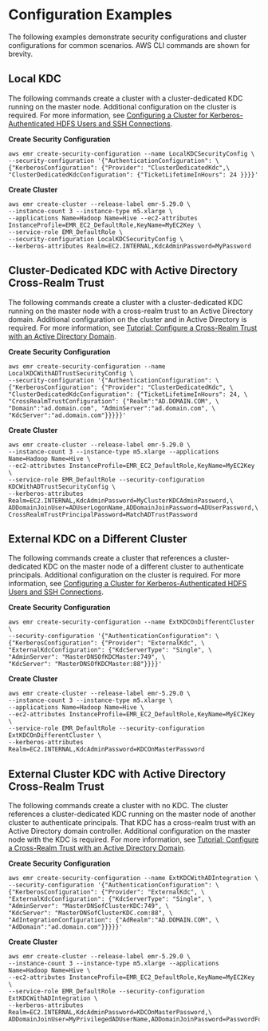 # Configuration Examples<a name="emr-kerberos-config-examples"></a>

The following examples demonstrate security configurations and cluster configurations for common scenarios\. AWS CLI commands are shown for brevity\.

## Local KDC<a name="emr-kerberos-example-local-kdc"></a>

The following commands create a cluster with a cluster\-dedicated KDC running on the master node\. Additional configuration on the cluster is required\. For more information, see [Configuring a Cluster for Kerberos\-Authenticated HDFS Users and SSH Connections](emr-kerberos-configuration-users.md)\.

**Create Security Configuration**

```
aws emr create-security-configuration --name LocalKDCSecurityConfig \
--security-configuration '{"AuthenticationConfiguration": \
{"KerberosConfiguration": {"Provider": "ClusterDedicatedKdc",\
"ClusterDedicatedKdcConfiguration": {"TicketLifetimeInHours": 24 }}}}'
```

**Create Cluster**

```
aws emr create-cluster --release-label emr-5.29.0 \
--instance-count 3 --instance-type m5.xlarge \
--applications Name=Hadoop Name=Hive --ec2-attributes InstanceProfile=EMR_EC2_DefaultRole,KeyName=MyEC2Key \
--service-role EMR_DefaultRole \
--security-configuration LocalKDCSecurityConfig \
--kerberos-attributes Realm=EC2.INTERNAL,KdcAdminPassword=MyPassword
```

## Cluster\-Dedicated KDC with Active Directory Cross\-Realm Trust<a name="emr-kerberos-example-crossrealm"></a>

The following commands create a cluster with a cluster\-dedicated KDC running on the master node with a cross\-realm trust to an Active Directory domain\. Additional configuration on the cluster and in Active Directory is required\. For more information, see [Tutorial: Configure a Cross\-Realm Trust with an Active Directory Domain](emr-kerberos-cross-realm.md)\.

**Create Security Configuration**

```
aws emr create-security-configuration --name LocalKDCWithADTrustSecurityConfig \
--security-configuration '{"AuthenticationConfiguration": \
{"KerberosConfiguration": {"Provider": "ClusterDedicatedKdc", \
"ClusterDedicatedKdcConfiguration": {"TicketLifetimeInHours": 24, \
"CrossRealmTrustConfiguration": {"Realm":"AD.DOMAIN.COM", \
"Domain":"ad.domain.com", "AdminServer":"ad.domain.com", \
"KdcServer":"ad.domain.com"}}}}}'
```

**Create Cluster**

```
aws emr create-cluster --release-label emr-5.29.0 \
--instance-count 3 --instance-type m5.xlarge --applications Name=Hadoop Name=Hive \
--ec2-attributes InstanceProfile=EMR_EC2_DefaultRole,KeyName=MyEC2Key \
--service-role EMR_DefaultRole --security-configuration KDCWithADTrustSecurityConfig \
--kerberos-attributes Realm=EC2.INTERNAL,KdcAdminPassword=MyClusterKDCAdminPassword,\
ADDomainJoinUser=ADUserLogonName,ADDomainJoinPassword=ADUserPassword,\
CrossRealmTrustPrincipalPassword=MatchADTrustPassword
```

## External KDC on a Different Cluster<a name="emr-kerberos-example-extkdc-cluster"></a>

The following commands create a cluster that references a cluster\-dedicated KDC on the master node of a different cluster to authenticate principals\. Additional configuration on the cluster is required\. For more information, see [Configuring a Cluster for Kerberos\-Authenticated HDFS Users and SSH Connections](emr-kerberos-configuration-users.md)\.

**Create Security Configuration**

```
aws emr create-security-configuration --name ExtKDCOnDifferentCluster \
--security-configuration '{"AuthenticationConfiguration": \
{"KerberosConfiguration": {"Provider": "ExternalKdc", \
"ExternalKdcConfiguration": {"KdcServerType": "Single", \
"AdminServer": "MasterDNSOfKDCMaster:749", \
"KdcServer": "MasterDNSOfKDCMaster:88"}}}}'
```

**Create Cluster**

```
aws emr create-cluster --release-label emr-5.29.0 \
--instance-count 3 --instance-type m5.xlarge \
--applications Name=Hadoop Name=Hive \
--ec2-attributes InstanceProfile=EMR_EC2_DefaultRole,KeyName=MyEC2Key \
--service-role EMR_DefaultRole --security-configuration ExtKDCOnDifferentCluster \
--kerberos-attributes Realm=EC2.INTERNAL,KdcAdminPassword=KDCOnMasterPassword
```

## External Cluster KDC with Active Directory Cross\-Realm Trust<a name="emr-kerberos-example-extkdc-ad-trust"></a>

The following commands create a cluster with no KDC\. The cluster references a cluster\-dedicated KDC running on the master node of another cluster to authenticate principals\. That KDC has a cross\-realm trust with an Active Directory domain controller\. Additional configuration on the master node with the KDC is required\. For more information, see [Tutorial: Configure a Cross\-Realm Trust with an Active Directory Domain](emr-kerberos-cross-realm.md)\.

**Create Security Configuration**

```
aws emr create-security-configuration --name ExtKDCWithADIntegration \
--security-configuration '{"AuthenticationConfiguration": \
{"KerberosConfiguration": {"Provider": "ExternalKdc", \
"ExternalKdcConfiguration": {"KdcServerType": "Single", \
"AdminServer": "MasterDNSofClusterKDC:749", \
"KdcServer": "MasterDNSofClusterKDC.com:88", \
"AdIntegrationConfiguration": {"AdRealm":"AD.DOMAIN.COM", \
"AdDomain":"ad.domain.com"}}}}}'
```

**Create Cluster**

```
aws emr create-cluster --release-label emr-5.29.0 \
--instance-count 3 --instance-type m5.xlarge --applications Name=Hadoop Name=Hive \
--ec2-attributes InstanceProfile=EMR_EC2_DefaultRole,KeyName=MyEC2Key \
--service-role EMR_DefaultRole --security-configuration ExtKDCWithADIntegration \
--kerberos-attributes Realm=EC2.INTERNAL,KdcAdminPassword=KDCOnMasterPassword,\
ADDomainJoinUser=MyPrivilegedADUserName,ADDomainJoinPassword=PasswordForADDomainJoinUser
```